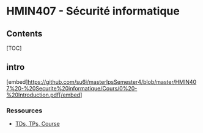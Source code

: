 # HMIN407 - Sécurité informatique

## Contents

[TOC]

## intro

[embed]<https://github.com/su6i/masterIpsSemester4/blob/master/HMIN407%20-%20Securite%20informatique/Cours/0%20-%20Introduction.pdf[/embed>]

### Ressources

- [TDs, TPs, Course](http://www.lirmm.fr/~wpuech/enseignement/master_informatique/HMIN407_Securite_Informatique/)
